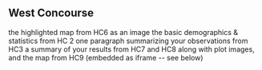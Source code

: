 ## West Concourse

the highlighted map from HC6 as an image
the basic demographics & statistics from HC 2
one paragraph summarizing your observations from HC3
a summary of your results from HC7 and HC8 along with plot images, and
the map from HC9 (embedded as iframe -- see below)
